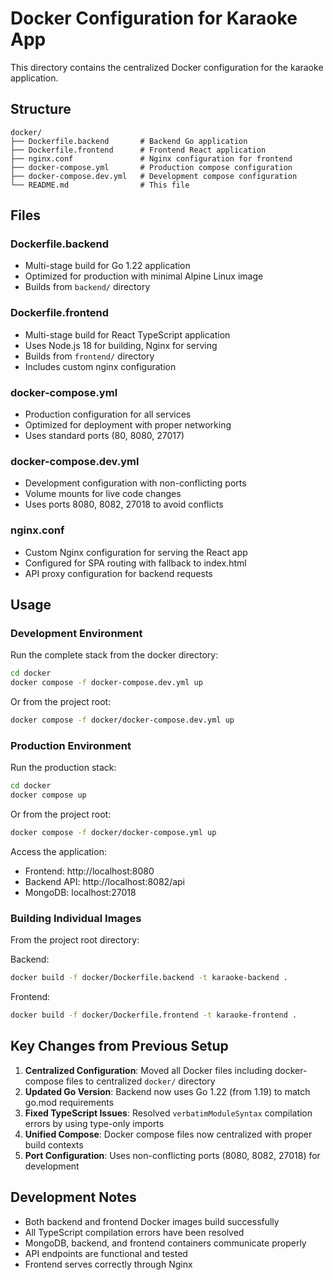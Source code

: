 # Docker Configuration for Karaoke App

This directory contains the centralized Docker configuration for the karaoke application.

## Structure

```
docker/
├── Dockerfile.backend       # Backend Go application
├── Dockerfile.frontend      # Frontend React application  
├── nginx.conf               # Nginx configuration for frontend
├── docker-compose.yml       # Production compose configuration
├── docker-compose.dev.yml   # Development compose configuration
└── README.md                # This file
```

## Files

### Dockerfile.backend
- Multi-stage build for Go 1.22 application
- Optimized for production with minimal Alpine Linux image
- Builds from `backend/` directory

### Dockerfile.frontend  
- Multi-stage build for React TypeScript application
- Uses Node.js 18 for building, Nginx for serving
- Builds from `frontend/` directory
- Includes custom nginx configuration

### docker-compose.yml
- Production configuration for all services
- Optimized for deployment with proper networking
- Uses standard ports (80, 8080, 27017)

### docker-compose.dev.yml  
- Development configuration with non-conflicting ports
- Volume mounts for live code changes
- Uses ports 8080, 8082, 27018 to avoid conflicts

### nginx.conf
- Custom Nginx configuration for serving the React app
- Configured for SPA routing with fallback to index.html
- API proxy configuration for backend requests

## Usage

### Development Environment

Run the complete stack from the docker directory:
```bash
cd docker
docker compose -f docker-compose.dev.yml up
```

Or from the project root:
```bash
docker compose -f docker/docker-compose.dev.yml up
```

### Production Environment

Run the production stack:
```bash
cd docker  
docker compose up
```

Or from the project root:
```bash
docker compose -f docker/docker-compose.yml up
```

Access the application:
- Frontend: http://localhost:8080
- Backend API: http://localhost:8082/api
- MongoDB: localhost:27018

### Building Individual Images

From the project root directory:

Backend:
```bash
docker build -f docker/Dockerfile.backend -t karaoke-backend .
```

Frontend:
```bash
docker build -f docker/Dockerfile.frontend -t karaoke-frontend .
```

## Key Changes from Previous Setup

1. **Centralized Configuration**: Moved all Docker files including docker-compose files to centralized `docker/` directory
2. **Updated Go Version**: Backend now uses Go 1.22 (from 1.19) to match go.mod requirements
3. **Fixed TypeScript Issues**: Resolved `verbatimModuleSyntax` compilation errors by using type-only imports
4. **Unified Compose**: Docker compose files now centralized with proper build contexts
5. **Port Configuration**: Uses non-conflicting ports (8080, 8082, 27018) for development

## Development Notes

- Both backend and frontend Docker images build successfully
- All TypeScript compilation errors have been resolved
- MongoDB, backend, and frontend containers communicate properly
- API endpoints are functional and tested
- Frontend serves correctly through Nginx
